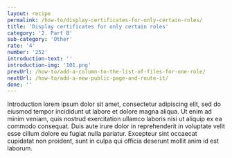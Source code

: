 ```yaml
---
layout: recipe
permalink: /how-to/display-certificates-for-only-certain-roles/
title: 'Display certificates for only certain roles'
category: '2. Part B'
sub-category: 'Other'
rate: '4'
number: '252'
introduction-text: ''
introduction-img: '101.png'
prevUrl: /how-to/add-a-column-to-the-list-of-files-for-one-role/
nextUrl: /how-to/add-a-new-public-page-and-route-it/
done: ''
---
```


Introduction lorem ipsum dolor sit amet, consectetur adipiscing elit, sed do eiusmod tempor incididunt ut labore et dolore magna aliqua. Ut enim ad minim veniam, quis nostrud exercitation ullamco laboris nisi ut aliquip ex ea commodo consequat. Duis aute irure dolor in reprehenderit in voluptate velit esse cillum dolore eu fugiat nulla pariatur. Excepteur sint occaecat cupidatat non proident, sunt in culpa qui officia deserunt mollit anim id est laborum.

